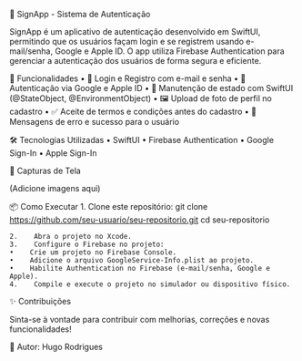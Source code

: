 📱 SignApp - Sistema de Autenticação

SignApp é um aplicativo de autenticação desenvolvido em SwiftUI, permitindo que os usuários façam login e se registrem usando e-mail/senha, Google e Apple ID. O app utiliza Firebase Authentication para gerenciar a autenticação dos usuários de forma segura e eficiente.

🚀 Funcionalidades
    •    📩 Login e Registro com e-mail e senha
    •    🔐 Autenticação via Google e Apple ID
    •    🔄 Manutenção de estado com SwiftUI (@StateObject, @EnvironmentObject)
    •    🖼️ Upload de foto de perfil no cadastro
    •    ✅ Aceite de termos e condições antes do cadastro
    •    🔔 Mensagens de erro e sucesso para o usuário

🛠️ Tecnologias Utilizadas
    •    SwiftUI
    •    Firebase Authentication
    •    Google Sign-In
    •    Apple Sign-In

📸 Capturas de Tela

(Adicione imagens aqui)

📦 Como Executar
    1.    Clone este repositório:
    git clone https://github.com/seu-usuario/seu-repositorio.git
    cd seu-repositorio
    
    2.    Abra o projeto no Xcode.
    3.    Configure o Firebase no projeto:
    •    Crie um projeto no Firebase Console.
    •    Adicione o arquivo GoogleService-Info.plist ao projeto.
    •    Habilite Authentication no Firebase (e-mail/senha, Google e Apple).
    4.    Compile e execute o projeto no simulador ou dispositivo físico.

 ✨ Contribuições

Sinta-se à vontade para contribuir com melhorias, correções e novas funcionalidades!

📩 Autor: Hugo Rodrigues

